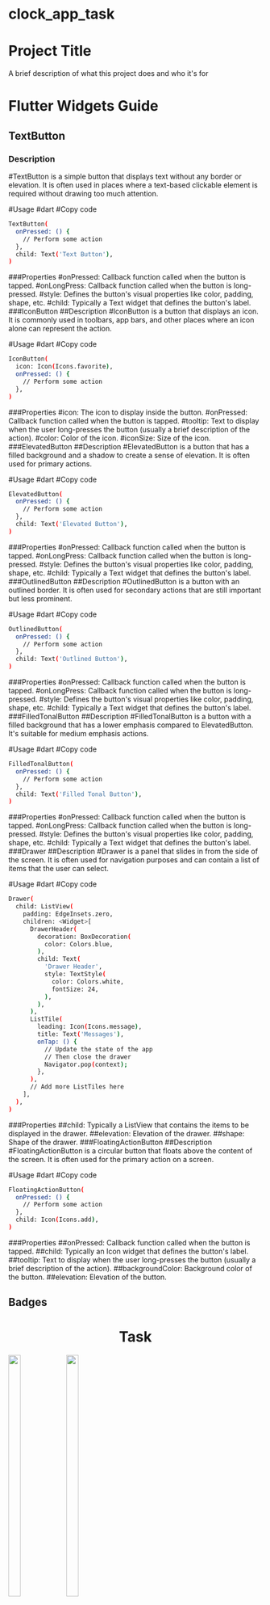 # clock_app_task


# Project Title

A brief description of what this project does and who it's for

# Flutter Widgets Guide
## TextButton
### Description
#TextButton is a simple button that displays text without any border or elevation. It is often used in places where a text-based clickable element is required without drawing too much attention.

#Usage
#dart
#Copy code
```bash
TextButton(
  onPressed: () {
    // Perform some action
  },
  child: Text('Text Button'),
)
```
###Properties
#onPressed: Callback function called when the button is tapped.
#onLongPress: Callback function called when the button is long-pressed.
#style: Defines the button's visual properties like color, padding, shape, etc.
#child: Typically a Text widget that defines the button's label.
###IconButton
##Description
#IconButton is a button that displays an icon. It is commonly used in toolbars, app bars, and other places where an icon alone can represent the action.

#Usage
#dart
#Copy code
```bash
IconButton(
  icon: Icon(Icons.favorite),
  onPressed: () {
    // Perform some action
  },
)
```
###Properties
#icon: The icon to display inside the button.
#onPressed: Callback function called when the button is tapped.
#tooltip: Text to display when the user long-presses the button (usually a brief description of the action).
#color: Color of the icon.
#iconSize: Size of the icon.
###ElevatedButton
##Description
#ElevatedButton is a button that has a filled background and a shadow to create a sense of elevation. It is often used for primary actions.

#Usage
#dart
#Copy code
```bash
ElevatedButton(
  onPressed: () {
    // Perform some action
  },
  child: Text('Elevated Button'),
)
```
###Properties
#onPressed: Callback function called when the button is tapped.
#onLongPress: Callback function called when the button is long-pressed.
#style: Defines the button's visual properties like color, padding, shape, etc.
#child: Typically a Text widget that defines the button's label.
###OutlinedButton
##Description
#OutlinedButton is a button with an outlined border. It is often used for secondary actions that are still important but less prominent.

#Usage
#dart
#Copy code
```bash
OutlinedButton(
  onPressed: () {
    // Perform some action
  },
  child: Text('Outlined Button'),
)
```
###Properties
#onPressed: Callback function called when the button is tapped.
#onLongPress: Callback function called when the button is long-pressed.
#style: Defines the button's visual properties like color, padding, shape, etc.
#child: Typically a Text widget that defines the button's label.
###FilledTonalButton
##Description
#FilledTonalButton is a button with a filled background that has a lower emphasis compared to ElevatedButton. It's suitable for medium emphasis actions.

#Usage
#dart
#Copy code
```BASH
FilledTonalButton(
  onPressed: () {
    // Perform some action
  },
  child: Text('Filled Tonal Button'),
)
```
###Properties
#onPressed: Callback function called when the button is tapped.
#onLongPress: Callback function called when the button is long-pressed.
#style: Defines the button's visual properties like color, padding, shape, etc.
#child: Typically a Text widget that defines the button's label.
###Drawer
##Description
#Drawer is a panel that slides in from the side of the screen. It is often used for navigation purposes and can contain a list of items that the user can select.

#Usage
#dart
#Copy code
```bash
Drawer(
  child: ListView(
    padding: EdgeInsets.zero,
    children: <Widget>[
      DrawerHeader(
        decoration: BoxDecoration(
          color: Colors.blue,
        ),
        child: Text(
          'Drawer Header',
          style: TextStyle(
            color: Colors.white,
            fontSize: 24,
          ),
        ),
      ),
      ListTile(
        leading: Icon(Icons.message),
        title: Text('Messages'),
        onTap: () {
          // Update the state of the app
          // Then close the drawer
          Navigator.pop(context);
        },
      ),
      // Add more ListTiles here
    ],
  ),
)
```
###Properties
##child: Typically a ListView that contains the items to be displayed in the drawer.
##elevation: Elevation of the drawer.
##shape: Shape of the drawer.
###FloatingActionButton
##Description
#FloatingActionButton is a circular button that floats above the content of the screen. It is often used for the primary action on a screen.

#Usage
#dart
#Copy code
```bash
FloatingActionButton(
  onPressed: () {
    // Perform some action
  },
  child: Icon(Icons.add),
)
```
###Properties
##onPressed: Callback function called when the button is tapped.
##child: Typically an Icon widget that defines the button's label.
##tooltip: Text to display when the user long-presses the button (usually a brief description of the action).
##backgroundColor: Background color of the button.
##elevation: Elevation of the button.
## Badges

<h1 align="center">Task</h1>
<p>
 
  <img src="https://github.com/user-attachments/assets/83aa772c-fd55-4972-a74b-a1f1f4fffa69" width="22%" Height="35%">
  <img src="https://github.com/user-attachments/assets/4cb8e6ec-7fe2-429d-90fb-c587e6d96b8d" width="22%" Height="35%">
   </p>
